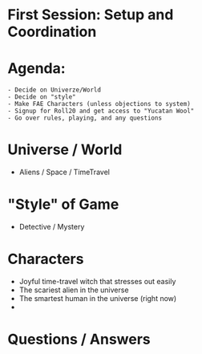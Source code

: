 # First Session: Setup and Coordination

# Agenda:

	- Decide on Univerze/World
	- Decide on "style"
	- Make FAE Characters (unless objections to system)
	- Signup for Roll20 and get access to "Yucatan Wool"
	- Go over rules, playing, and any questions
	
# Universe / World

- Aliens / Space / TimeTravel

# "Style" of Game

- Detective / Mystery

# Characters

- Joyful time-travel witch that stresses out easily
- The scariest alien in the universe
- The smartest human in the universe (right now)
- 

# Questions / Answers


